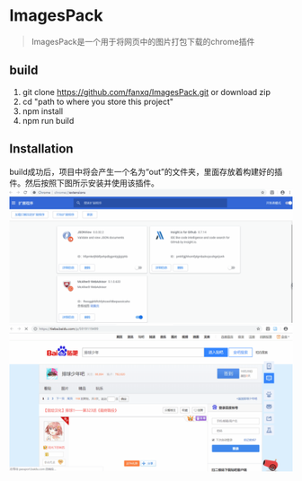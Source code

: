 # ImagesPack
> ImagesPack是一个用于将网页中的图片打包下载的chrome插件

## build
1. git clone https://github.com/fanxq/ImagesPack.git or download zip
2. cd "path to where you store this project"
3. npm install
4. npm run build

## Installation
build成功后，项目中将会产生一个名为“out”的文件夹，里面存放着构建好的插件。然后按照下图所示安装并使用该插件。
![](./images/installtion.gif)
![](./images/usage.gif)
